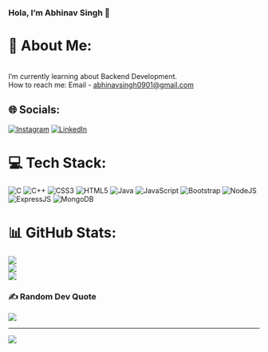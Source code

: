 ### Hola, I’m Abhinav Singh 👋


# 💫 About Me:
<br>I’m currently learning about Backend Development.<br>How to reach me: Email - abhinavsingh0901@gmail.com<br>


## 🌐 Socials:
[![Instagram](https://img.shields.io/badge/Instagram-%23E4405F.svg?logo=Instagram&logoColor=white)](https://instagram.com/abhi_sin1.57/) [![LinkedIn](https://img.shields.io/badge/LinkedIn-%230077B5.svg?logo=linkedin&logoColor=white)](https://linkedin.com/in/abhisin90/) 

# 💻 Tech Stack:
![C](https://img.shields.io/badge/c-%2300599C.svg?style=for-the-badge&logo=c&logoColor=white) ![C++](https://img.shields.io/badge/c++-%2300599C.svg?style=for-the-badge&logo=c%2B%2B&logoColor=white) ![CSS3](https://img.shields.io/badge/css3-%231572B6.svg?style=for-the-badge&logo=css3&logoColor=white) ![HTML5](https://img.shields.io/badge/html5-%23E34F26.svg?style=for-the-badge&logo=html5&logoColor=white) ![Java](https://img.shields.io/badge/java-%23ED8B00.svg?style=for-the-badge&logo=java&logoColor=white) ![JavaScript](https://img.shields.io/badge/javascript-%23323330.svg?style=for-the-badge&logo=javascript&logoColor=%23F7DF1E) ![Bootstrap](https://img.shields.io/badge/bootstrap-%23563D7C.svg?style=for-the-badge&logo=bootstrap&logoColor=white) ![NodeJS](https://img.shields.io/badge/nodejs-%2400599D.svg?style=for-the-badge&logo=nodejs&logoColor=white) ![ExpressJS](https://img.shields.io/badge/expressjs-%2935659D.svg?style=for-the-badge&logo=nodejs&logoColor=white) ![MongoDB](https://img.shields.io/badge/mongodb-%2400599D.svg?style=for-the-badge&logo=mongodb&logoColor=white)
# 📊 GitHub Stats:
![](https://github-readme-stats.vercel.app/api?username=Abhisin90&theme=dracula&hide_border=true&include_all_commits=false&count_private=false)<br/>
![](https://github-readme-streak-stats.herokuapp.com/?user=Abhisin90&theme=dracula&hide_border=true)<br/>
![](https://github-readme-stats.vercel.app/api/top-langs/?username=Abhisin90&theme=dracula&hide_border=true&include_all_commits=false&count_private=false&layout=compact)

### ✍️ Random Dev Quote
![](https://quotes-github-readme.vercel.app/api?type=horizontal&theme=tokyonight)

---
[![](https://visitcount.itsvg.in/api?id=Abhisin90&icon=0&color=5)](https://visitcount.itsvg.in)

